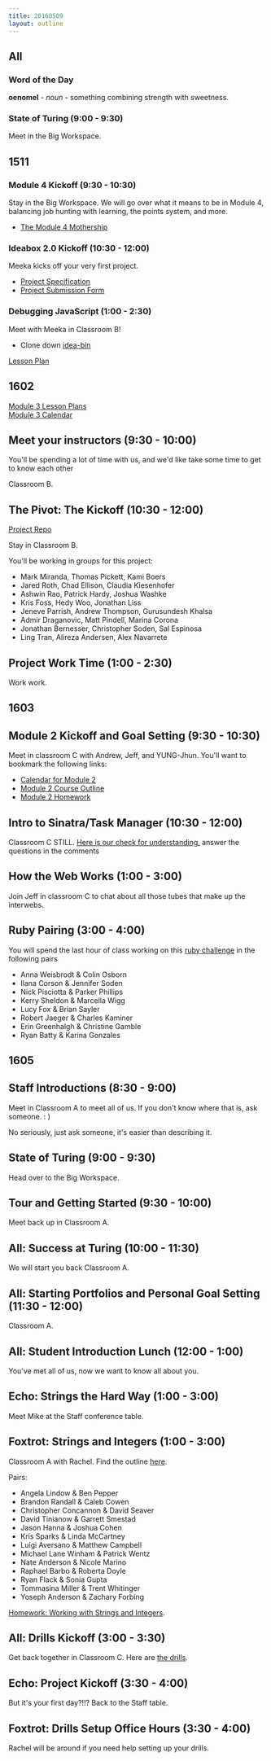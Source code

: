 ```yaml
---
title: 20160509
layout: outline
---
```


## All

### Word of the Day

**oenomel** - _noun_ - something combining strength with sweetness.

### State of Turing (9:00 - 9:30)

Meet in the Big Workspace.


## 1511

### Module 4 Kickoff (9:30 - 10:30)

Stay in the Big Workspace. We will go over what it means to be in Module 4, balancing job hunting with learning, the points system, and more.

- [The Module 4 Mothership](https://github.com/turingschool/ruby-submissions/tree/master/1511/module_4_assignments)

### Ideabox 2.0 Kickoff (10:30 - 12:00)

Meeka kicks off your very first project.

- [Project Specification](https://github.com/turingschool/curriculum/blob/master/source/projects/revenge_of_idea_box.markdown)
- [Project Submission Form](https://github.com/turingschool/ruby-submissions/tree/master/1511/module_4_assignments/ideabox2.0)

### Debugging JavaScript (1:00 - 2:30)

Meet with Meeka in Classroom B!

- Clone down [idea-bin](https://github.com/turingschool-examples/idea-bin)

[Lesson Plan](https://github.com/turingschool/lesson_plans/blob/master/ruby_04-apis_and_scalability/debugging_javascript.markdown)

## 1602
[Module 3 Lesson Plans](https://github.com/turingschool/lesson_plans/tree/master/ruby_03-professional_rails_applications)  
[Module 3 Calendar](https://github.com/turingschool/lesson_plans/tree/master/ruby_03-professional_rails_applications)

## Meet your instructors (9:30 - 10:00)

You'll be spending a lot of time with us, and we'd like take some time to get to know each other

Classroom B.

## The Pivot: The Kickoff (10:30 - 12:00)
[Project Repo](https://github.com/turingschool/lesson_plans/blob/master/ruby_03-professional_rails_applications/the_pivot.md)

Stay in Classroom B.

You'll be working in groups for this project:

* Mark Miranda, Thomas Pickett, Kami Boers
* Jared Roth, Chad Ellison, Claudia Kiesenhofer
* Ashwin Rao, Patrick Hardy, Joshua Washke
* Kris Foss, Hedy Woo, Jonathan Liss
* Jeneve Parrish, Andrew Thompson, Gurusundesh Khalsa
* Admir Draganovic, Matt Pindell, Marina Corona
* Jonathan Bernesser, Christopher Soden, Sal Espinosa
* Ling Tran, Alireza Andersen, Alex Navarrete

## Project Work Time (1:00 - 2:30)

Work work.

## 1603

## Module 2 Kickoff and Goal Setting (9:30 - 10:30)

Meet in classroom C with Andrew, Jeff, and YUNG-Jhun. You'll want to bookmark the following links:

* [Calendar for Module 2](https://www.google.com/calendar/render?cid=Y2FzaW1pcmNyZWF0aXZlLmNvbV9ycHMyaGcxbmZxamloNHJjbDNnbDZzNGxwa0Bncm91cC5jYWxlbmRhci5nb29nbGUuY29t#main_7)
* [Module 2 Course Outline](https://github.com/turingschool/lesson_plans/blob/master/ruby_02-web_applications_with_ruby/README.md)
* [Module 2 Homework](https://github.com/turingschool/turing-homework/blob/master/module-2-homework.markdown)

## Intro to Sinatra/Task Manager (10:30 - 12:00)

Classroom C STILL. [Here is our check for understanding.](https://gist.github.com/Carmer/f382765ddcc76d709db9) answer the questions in the comments

## How the Web Works (1:00 - 3:00)

Join Jeff in classroom C to chat about all those tubes that make up the interwebs.

## Ruby Pairing (3:00 - 4:00)

You will spend the last hour of class working on this [ruby challenge](https://github.com/turingschool/challenges/blob/master/flatten.markdown) in the following pairs

* Anna Weisbrodt & Colin Osborn
* Ilana Corson & Jennifer Soden
* Nick Pisciotta & Parker Phillips
* Kerry Sheldon & Marcella Wigg
* Lucy Fox & Brian Sayler
* Robert Jaeger & Charles Kaminer
* Erin Greenhalgh & Christine Gamble
* Ryan Batty & Karina Gonzales

## 1605

## Staff Introductions (8:30 - 9:00)

Meet in Classroom A to meet all of us. If you don't know where that is, ask someone.  : )

No seriously, just ask someone, it's easier than describing it.

## State of Turing (9:00 - 9:30)

Head over to the Big Workspace.

## Tour and Getting Started (9:30 - 10:00)

Meet back up in Classroom A.

## All: Success at Turing (10:00 - 11:30)

We will start you back Classroom A.

## All: Starting Portfolios and Personal Goal Setting (11:30 - 12:00)

Classroom A.

## All: Student Introduction Lunch (12:00 - 1:00)

You've met all of us, now we want to know all about you.

## Echo: Strings the Hard Way (1:00 - 3:00)

Meet Mike at the Staff conference table.

## Foxtrot: Strings and Integers (1:00 - 3:00)

Classroom A with Rachel. Find the outline [here](https://github.com/turingschool/lesson_plans/blob/master/ruby_01-object_oriented_programming_with_ruby/strings_and_integers.markdown).

Pairs:

* Angela Lindow & Ben Pepper
* Brandon Randall & Caleb Cowen
* Christopher Concannon & David Seaver
* David Tinianow & Garrett Smestad
* Jason Hanna & Joshua Cohen
* Kris Sparks & Linda McCartney
* Luigi Aversano & Matthew Campbell
* Michael Lane Winham & Patrick Wentz
* Nate Anderson & Nicole Marino
* Raphael Barbo & Roberta Doyle
* Ryan Flack & Sonia Gupta
* Tommasina Miller & Trent Whitinger
* Yoseph Anderson & Zachary Forbing

[Homework: Working with Strings and Integers](https://github.com/turingschool/challenges/blob/master/working_with_strings_and_integers.markdown).

## All: Drills Kickoff (3:00 - 3:30)

Get back together in Classroom C. Here are [the drills](https://github.com/turingschool/curriculum/blob/master/source/projects/drills.markdown). 

## Echo: Project Kickoff (3:30 - 4:00)

But it's your first day?!!? Back to the Staff table.

## Foxtrot: Drills Setup Office Hours (3:30 - 4:00)

Rachel will be around if you need help setting up your drills.
